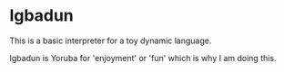 # Igbadun

This is a basic interpreter for a toy dynamic language.

Igbadun is Yoruba for 'enjoyment' or 'fun' which is why I am doing this.
